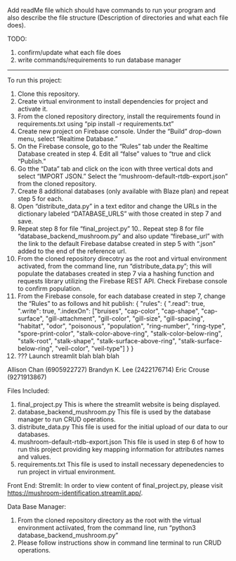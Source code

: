 Add readMe file which should have commands to run your program and also describe the file structure (Description of directories and what each file does).

TODO: 
1. confirm/update what each file does
2. write commands/requirements to run database manager

-----------------------------------------------------------------------------
To run this project:
1. Clone this repository.
2. Create virtual environment to install dependencies for project and activate it.
3. From the cloned repository directory, install the requirements found in requirements.txt using “pip install -r requirements.txt”
4. Create new project on Firebase console. Under the “Build” drop-down menu, select “Realtime Database.”
5. On the Firebase console, go to the “Rules” tab under the Realtime Database created in step 4. Edit all “false” values to “true and click “Publish.” 
6. Go tthe “Data” tab and click on the icon with three vertical dots and select “IMPORT JSON.”  Select the “mushroom-default-rtdb-export.json” from the cloned repository.
7. Create 8 additional databases (only available with Blaze plan) and repeat step 5 for each.
8. Open “distribute_data.py” in a text editor and change the URLs in the dictionary labeled “DATABASE_URLS” with those created in step 7 and save.
9. Repeat step 8 for file “final_project.py”
10.. Repeat step 8 for file “database_backend_mushroom.py” and also update “firebase_url” with the link to the default Firebase databse created in step 5 with “.json” added to the end of the reference url.
11. From the cloned repository direcotry as the root and virtual environment activated, from the command line, run “distribute_data.py”; this will populate the databases created in step 7 via a hashing function and requests library utilizing the Firebase REST API. Check Firebase console to confirm population.
12. From the Firebase console, for each database created in step 7, change the “Rules” to as follows and hit publish:
{
  "rules": {
    ".read": true,
    ".write": true,
    ".indexOn": ["bruises", "cap-color", "cap-shape", "cap-surface", "gill-attachment", "gill-color", "gill-size", "gill-spacing", "habitat", "odor", "poisonous", "population", "ring-number", "ring-type", "spore-print-color", "stalk-color-above-ring", "stalk-color-below-ring", "stalk-root", "stalk-shape", "stalk-surface-above-ring", "stalk-surface-below-ring", "veil-color", "veil-type"]
  }
}
13. ??? Launch streamlit blah blah blah



Allison Chan (6905922727)
Brandyn K. Lee (2422176714)
Eric Crouse (9271913867)

Files Included:
1. final_project.py
  This is where the streamlit website is being displayed. 
2. database_backend_mushroom.py
  This file is used by the database manager to run CRUD operations.
3. distribute_data.py
  This file is used for the initial upload of our data to our databases. 
4. mushroom-default-rtdb-export.json
  This file is used in step 6 of how to run this project providing key mapping information for attributes names and values.
5. requirements.txt
  This file is used to install necessary depenedencies to run project in virtual environment.

Front End:
Stremlit: In order to view content of final_project.py, please visit https://mushroom-identification.streamlit.app/.

Data Base Manager:
1. From the cloned repository directory as the root with the virtual environment actiivated, from the command line, run “python3 database_backend_mushroom.py”
2. Please follow instructions show in command line terminal to run CRUD operations.

